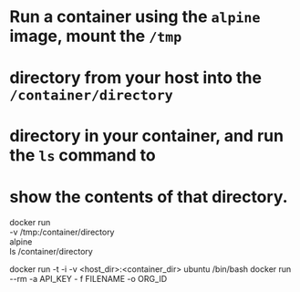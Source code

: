 # Run a container using the `alpine` image, mount the `/tmp`
# directory from your host into the `/container/directory`
# directory in your container, and run the `ls` command to
# show the contents of that directory.
docker run \
    -v /tmp:/container/directory \
    alpine \
    ls /container/directory



docker run -t -i -v <host_dir>:<container_dir>  ubuntu /bin/bash
docker run --rm <yourImageName>  -a API_KEY - f FILENAME -o ORG_ID
